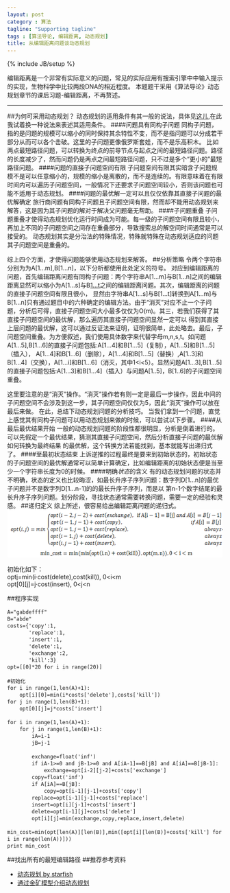 ```yaml
---
layout: post
category : 算法
tagline: "Supporting tagline"
tags : [算法导论, 编辑距离, 动态规划]
title: 从编辑距离问题谈动态规划
---
```

{% include JB/setup %}

编辑距离是一个非常有实际意义的问题，常见的实际应用有搜索引擎中中输入提示的实现，生物科学中比较两段DNA的相近程度。
本题题干采用《算法导论》动态规划章节的课后习题-编辑距离，不再赘述。
***************
##为何可采用动态规划？
动态规划的适用条件有其一般的说法，具体见[这儿][0],在此我试着换一种说法来表述其适用条件。
####问题具有同构子问题
同构子问题，指的是问题的规模可以缩小的同时保持其余特性不变，而不是指问题可以分成若干部分从而可以各个击破。这里的子问题更像俄罗斯套娃，而不是乐高积木。
比如两点最短路径问题，可以转换为终点的前导节点与起点之间的最短路径问题。路径的长度减少了，然而问题仍是两点之间最短路径问题，只不过是多个“更小的”最短路径问题。
####问题的直接子问题空间有限
子问题空间有限其实暗含子问题规模不是可以任意缩小的，规模的缩小是离散的，而不是连续的。有限意味着在有限时间内可以遍历子问题空间，一般情况下还要求子问题空间较小，否则该问题也可能不适用于动态规划。
####问题的最优解一定可以且仅仅依靠其直接子问题的最优解确定
旅行商问题有同构子问题且子问题空间有限，然而却不能用动态规划来解答，这是因为其子问题的解对于解决父问题毫无帮助。
####子问题重叠
子问题重叠才使得动态规划优化运行时间成为可能。每一级的子问题空间有限且较小，再加上不同的子问题空间之间存在重叠部分，导致搜索总的解空间时间通常是可以接受的。
动态规划其实是分治法的特殊情况，特殊就特殊在动态规划适应的问题其子问题空间是重叠的。

综上四个方面，才使得问题能够使用动态规划来解答。
##分析策略
令两个字符串分别为为A[1...m],B[1...n]，以下分析都使用此处定义的符号。
对应到编辑距离的问题，首先编辑距离问题有同构子问题：两个字符串A[1...m]与B[1...n]之间的编辑距离显然可以缩小为A[1...s]与B[1...t](1<s<m,1<t<n)之间的编辑距离问题。其次，编辑距离的问题的直接子问题空间有限且很小，
显然由字符串A[1...s]与B[1...t]转换到A[1...m]与B[1...n]只有通过题目中的六种确定的编辑方法。由于“消灭”对应不止一个子问题，分析后可得，直接子问题空间大小最多仅仅为O(m)。其三，若我们获得了其直接子问题空间的最优解，那么遍历其直接子问题空间显然一定可以
得到其直接上层问题的最优解，这可以通过反证法来证明，证明很简单，此处略去。最后，子问题空间重叠。为方便叙述，我们使用具体数字来代替字母m,n,s,t。如问题A[1...5],B[1...6]的直接子问题包括:A[1...4]和B[1...5]（复制），A[1...5]和B[1...5]（插入），
A[1...4]和B[1...6]（删除），A[1...4]和B[1...5]（替换）,A[1..3]和B[1...4]（交换），A[1...i]和B[1...6]（消灭，其中1<i<5）。显然问题A[1...3],B[1...5]的直接子问题包括:A[1...3]和B[1...4]（插入）与问题A[1..5]，B[1..6]的子问题空间重叠。

这里要注意的是“消灭”操作。“消灭”操作若有则一定是最后一步操作，因此中间的子问题空间不会涉及到这一步，其子问题空间仅仅为5，因此“消灭”操作可以放在最后来做。
在此，总结下动态规划问题的分析技巧。
当我们拿到一个问题，直觉上感觉其有同构子问题可以用动态规划来做的时候，可以尝试以下步骤。
####从最后最优结果开始
一般的动态规划问题的阶段性都很明显，分析是倒着进行的。可以先假定一个最优结果，猜测其直接子问题空间，然后分析直接子问题的最优解如何转换为最终结果
的最优解，这个转换方法若能找到，基本就能写出递归式了。
####至最初状态结束
上诉逆推的过程最终是要来到初始状态的，初始状态的子问题空间的最优解通常可以简单计算确定，比如编辑距离的初始状态便是当至少一个字符串长度为0的时候。
####明确*状态*的含义
有的动态规划问题的状态并不明确，状态的定义也比较晦涩，如最长升序子序列问题：数字列D[1...n]的最优子问题并不是数字列D[1...n-1]的的最长升序子序列，而是以
第n-1个数字结尾的最长升序子序列问题。划分阶段，寻找状态通常需要转换问题，需要一定的经验和灵感。
##递归定义
综上所述，很容易给出编辑距离问题的递归式。
![递归式][1]

初始化如下：   
opt[i][0]=min(i·cost(delete),cost(kill)), 0<i<m   
opt[0][j]=j·cost(insert), 0<j<n

##程序实现
<input type="hidden" class="brush" value="brush:python;" />
    
    A="gabdeffff"
    B="abde"
    costs={'copy':1,
           'replace':1,
           'insert':1,
           'delete':1,
           'exchange':2,
           'kill':3}
    opt=[[0]*20 for i in range(20)]

    #初始化
    for i in range(1,len(A)+1):
        opt[i][0]=min(i*costs['delete'],costs['kill'])
    for j in range(1,len(B)+1):
        opt[0][j]=j*costs['insert']

    for i in range(1,len(A)+1):
        for j in range(1,len(B)+1):
            iA=i-1
            jB=j-1
            
            exchange=float('inf')
            if iA-1>=0 and jB-1>=0 and A[iA-1]==B[jB] and A[iA]==B[jB-1]:
                exchange=opt[i-2][j-2]+costs['exchange']
            copy=float('inf')
            if A[iA]==B[jB]:
                copy=opt[i-1][j-1]+costs['copy']
            replace=opt[i-1][j-1]+costs['replace']
            insert=opt[i][j-1]+costs['insert']
            delete=opt[i-1][j]+costs['delete']
            opt[i][j]=min(exchange,copy,replace,insert,delete)

    min_cost=min(opt[len(A)][len(B)],min([opt[i][len(B)]+costs['kill'] for i in range(len(A))]))
    print min_cost

##找出所有的最短编辑路径
##推荐参考资料
*   [动态规划 by starfish][2]
*   [通过金矿模型介绍动态规划][3]

[0]:http://iprai.hust.edu.cn/icl2002/algorithm/algorithm/technique/dynamic_programming/chapter3.htm
[1]:/assets/resources/2.png
[2]:http://iprai.hust.edu.cn/icl2002/algorithm/algorithm/technique/dynamic_programming/index.htm
[3]:http://www.cnblogs.com/sdjl/articles/1274312.html
